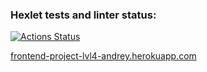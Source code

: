 ### Hexlet tests and linter status:
[![Actions Status](https://github.com/mishchenkoandrey/frontend-project-lvl4/workflows/hexlet-check/badge.svg)](https://github.com/mishchenkoandrey/frontend-project-lvl4/actions)

[frontend-project-lvl4-andrey.herokuapp.com](https://frontend-project-lvl4-andrey.herokuapp.com/)